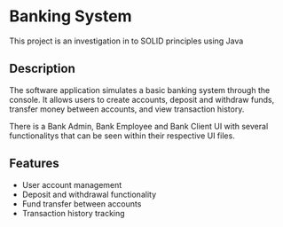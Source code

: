 # Banking System

This project is an investigation in to SOLID principles using Java

## Description

The software application simulates a basic banking system through the console. It allows users to create accounts, deposit and withdraw funds, transfer money between accounts, and view transaction history.

There is a Bank Admin, Bank Employee and Bank Client UI with several functionalitys that can be seen within their respective UI files.

## Features

- User account management
- Deposit and withdrawal functionality
- Fund transfer between accounts
- Transaction history tracking